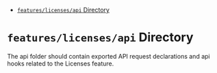 <!-- START doctoc generated TOC please keep comment here to allow auto update -->
<!-- DON'T EDIT THIS SECTION, INSTEAD RE-RUN doctoc TO UPDATE -->

- [`features/licenses/api` Directory](#featureslicensesapi-directory)

<!-- END doctoc generated TOC please keep comment here to allow auto update -->

# `features/licenses/api` Directory

The api folder should contain exported API request declarations and api hooks related to the Licenses feature.
